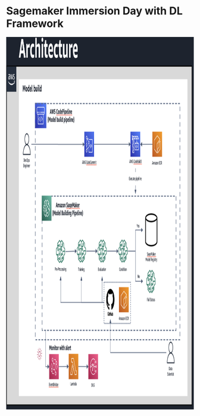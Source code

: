 # Sagemaker Immersion Day with DL Framework

<p align="center">
    <img src="imgs/architecture.png" width="1000" height="1000" style="display: block; margin: 0 auto"/>
</p>